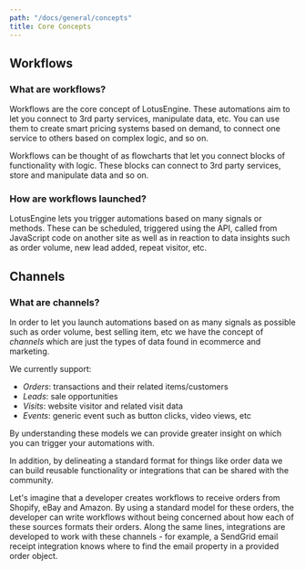 ```yaml
---
path: "/docs/general/concepts"
title: Core Concepts
---
```


## Workflows


### What are workflows?

Workflows are the core concept of LotusEngine. These automations aim to let you connect to 3rd party services, manipulate data, etc. You can use them to create smart pricing systems based on demand, to connect one service to others based on complex logic, and so on.  

Workflows can be thought of as flowcharts that let you connect blocks of functionality with logic. These blocks can connect to 3rd party services, store and manipulate data and so on.


### How are workflows launched?

LotusEngine lets you trigger automations based on many signals or methods. These can be scheduled, triggered using the API, called from JavaScript code on another site as well as in reaction to data insights such as order volume, new lead added, repeat visitor, etc. 




## Channels


### What are channels?

In order to let you launch automations based on as many signals as possible such as order volume, best selling item, etc we have the concept of _channels_ which are just the types of data found in ecommerce and marketing.

We currently support:

- *Orders*: transactions and their related items/customers
- *Leads*: sale opportunities
- *Visits*: website visitor and related visit data
- *Events*: generic event such as button clicks, video views, etc

By understanding these models we can provide greater insight on which you can trigger your automations with.

In addition, by delineating a standard format for things like order data we can build reusable functionality or integrations that can be shared with the community.

Let's imagine that a developer creates workflows to receive orders from Shopify, eBay and Amazon. By using a standard model for these orders, the developer can write workflows without being concerned about how each of these sources formats their orders. Along the same lines, integrations are developed to work with these channels - for example, a SendGrid email receipt integration knows where to find the email property in a provided order object.

